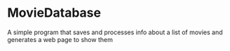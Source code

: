 # MovieDatabase
A simple program that saves and processes info about a list of movies and generates a web page to show them 
